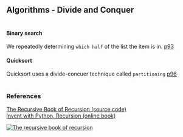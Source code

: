 ## Algorithms - Divide and Conquer

#

#### Binary search
We repeatedly determining `which half` of the list the item is in.   [p93](./binary_search/binary_search_algorithm.py)  

#### Quicksort

Quicksort uses a divide-concuer technique called `partitioning`     [p96](./quicksort/quicksort_algorithm.py)

#

### References

[The Recursive Book of Recursion (source code)](https://github.com/asweigart/the-recursive-book-of-recursion)  
[Invent with Python, Recursion (online book)](https://inventwithpython.com/recursion/)  

[![The recursive book of recursion](https://www.minte9.com/lib/images/references/book_recursion.png)](https://www.amazon.com/gp/product/B09BKL34VL)
